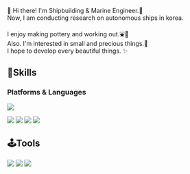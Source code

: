 
👋 Hi there! I'm Shipbuilding & Marine Engineer.🌅   
Now, I am conducting research on autonomous ships in korea.

I enjoy making pottery and working out.⛲👟   
Also. I'm interested in small and precious things.💞   
I hope to develop every beautiful things. ✨


## 👀Skills   
### Platforms & Languages   
<img src="https://img.shields.io/badge/VisualStudioCode-007ACC?style=flat-square&logo=VisualStudioCode&logoColor=white"/>

<img src="https://img.shields.io/badge/python-3776AB?style=flat-square&logo=Python&logoColor=white"/> <img src="https://img.shields.io/badge/C++-00599C?style=flat-square&logo=C++&logoColor=white"/> <img src="https://img.shields.io/badge/C-A8B9CC?style=flat-square&logo=C&logoColor=white"/> <img src="https://img.shields.io/badge/CSharp-239120?style=flat-square&logo=CSharp&logoColor=white"/>

## 🕹Tools
<img src="https://img.shields.io/badge/Notion-000000?style=flat-square&logo=Notion&logoColor=white"/> <img src="https://img.shields.io/badge/github-181717?style=flat-square&logo=github&logoColor=white"/> <img src="https://img.shields.io/badge/github-F05032?style=flat-square&logo=git&logoColor=white"/>

